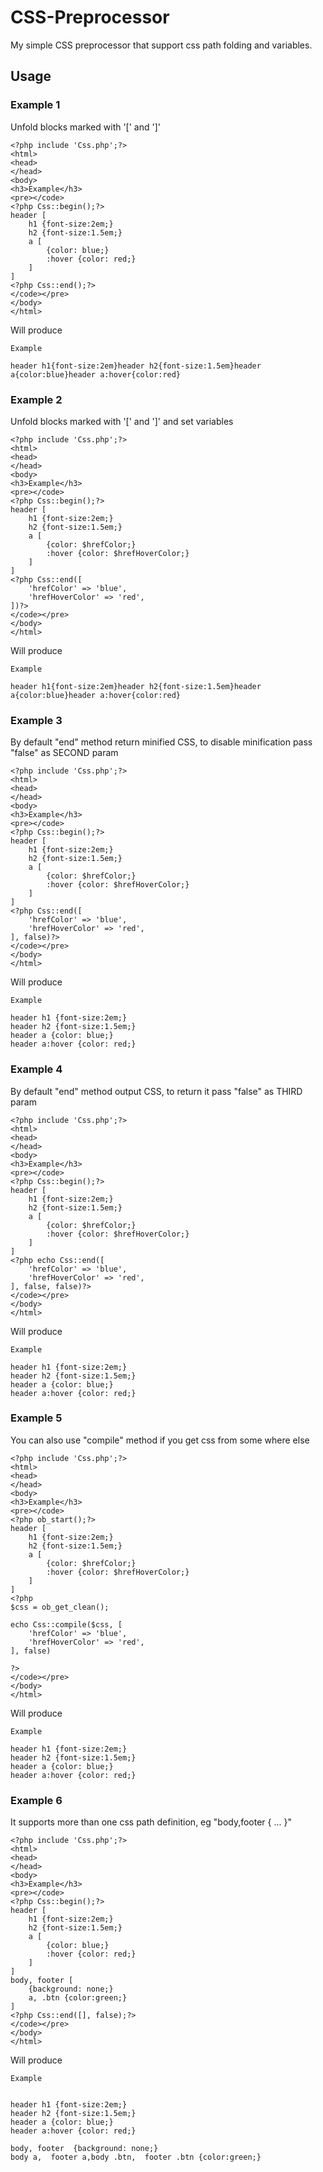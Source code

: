 # CSS-Preprocessor
My simple CSS preprocessor that support css path folding and variables.

## Usage

### Example 1
Unfold blocks marked with '[' and ']'
```
<?php include 'Css.php';?>
<html>
<head>
</head>
<body>
<h3>Example</h3>
<pre></code>
<?php Css::begin();?>
header [
    h1 {font-size:2em;}
    h2 {font-size:1.5em;}
    a [
        {color: blue;}
        :hover {color: red;}
    ]
]
<?php Css::end();?>
</code></pre>
</body>
</html>
```
Will produce
```
Example

header h1{font-size:2em}header h2{font-size:1.5em}header a{color:blue}header a:hover{color:red}
```
### Example 2
Unfold blocks marked with '[' and ']' and set variables
```
<?php include 'Css.php';?>
<html>
<head>
</head>
<body>
<h3>Example</h3>
<pre></code>
<?php Css::begin();?>
header [
    h1 {font-size:2em;}
    h2 {font-size:1.5em;}
    a [
        {color: $hrefColor;}
        :hover {color: $hrefHoverColor;}
    ]
]
<?php Css::end([
    'hrefColor' => 'blue',
    'hrefHoverColor' => 'red',
])?>
</code></pre>
</body>
</html>
```
Will produce
```
Example

header h1{font-size:2em}header h2{font-size:1.5em}header a{color:blue}header a:hover{color:red}
```

### Example 3
By default "end" method return minified CSS, to disable minification pass "false" as SECOND param
```
<?php include 'Css.php';?>
<html>
<head>
</head>
<body>
<h3>Example</h3>
<pre></code>
<?php Css::begin();?>
header [
    h1 {font-size:2em;}
    h2 {font-size:1.5em;}
    a [
        {color: $hrefColor;}
        :hover {color: $hrefHoverColor;}
    ]
]
<?php Css::end([
    'hrefColor' => 'blue',
    'hrefHoverColor' => 'red',
], false)?>
</code></pre>
</body>
</html>
```
Will produce
```
Example

header h1 {font-size:2em;}
header h2 {font-size:1.5em;}
header a {color: blue;}
header a:hover {color: red;}
```

### Example 4
By default "end" method output CSS, to return it pass "false" as THIRD param
```
<?php include 'Css.php';?>
<html>
<head>
</head>
<body>
<h3>Example</h3>
<pre></code>
<?php Css::begin();?>
header [
    h1 {font-size:2em;}
    h2 {font-size:1.5em;}
    a [
        {color: $hrefColor;}
        :hover {color: $hrefHoverColor;}
    ]
]
<?php echo Css::end([
    'hrefColor' => 'blue',
    'hrefHoverColor' => 'red',
], false, false)?>
</code></pre>
</body>
</html>
```
Will produce
```
Example

header h1 {font-size:2em;}
header h2 {font-size:1.5em;}
header a {color: blue;}
header a:hover {color: red;}
```

### Example 5
You can also use "compile" method if you get css from some where else
```
<?php include 'Css.php';?>
<html>
<head>
</head>
<body>
<h3>Example</h3>
<pre></code>
<?php ob_start();?>
header [
    h1 {font-size:2em;}
    h2 {font-size:1.5em;}
    a [
        {color: $hrefColor;}
        :hover {color: $hrefHoverColor;}
    ]
]
<?php 
$css = ob_get_clean();

echo Css::compile($css, [
    'hrefColor' => 'blue',
    'hrefHoverColor' => 'red',
], false)

?>
</code></pre>
</body>
</html>
```
Will produce
```
Example

header h1 {font-size:2em;}
header h2 {font-size:1.5em;}
header a {color: blue;}
header a:hover {color: red;}
```
### Example 6
It supports more than one css path definition, eg "body,footer { ... }"
```
<?php include 'Css.php';?>
<html>
<head>
</head>
<body>
<h3>Example</h3>
<pre></code>
<?php Css::begin();?>
header [
    h1 {font-size:2em;}
    h2 {font-size:1.5em;}
    a [
        {color: blue;}
        :hover {color: red;}
    ]
]    
body, footer [
    {background: none;}
    a, .btn {color:green;}    
]
<?php Css::end([], false);?>
</code></pre>
</body>
</html>
```
Will produce
```
Example


header h1 {font-size:2em;}
header h2 {font-size:1.5em;}
header a {color: blue;}
header a:hover {color: red;}
    
body, footer  {background: none;}
body a,  footer a,body .btn,  footer .btn {color:green;}
```
